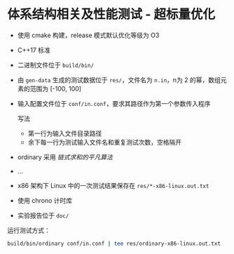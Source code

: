# 体系结构相关及性能测试 - 超标量优化

- 使用 cmake 构建，release 模式默认优化等级为 O3

- C++17 标准

- 二进制文件位于 `build/bin/`

- 由 `gen-data` 生成的测试数据位于 `res/`，文件名为 `n.in`，n为 2 的幂，数组元素的范围为 [-100, 100]

- 输入配置文件位于 `conf/in.conf`，要求其路径作为第一个参数传入程序

  写法

  - 第一行为输入文件目录路径
  - 余下每一行为测试输入文件名和重复测试次数，空格隔开

- ordinary 采用 *链式求和的平凡算法*

- …

- x86 架构下 Linux 中的一次测试结果保存在 `res/*-x86-linux.out.txt`

- 使用 chrono 计时库

- 实验报告位于 `doc/`

运行测试方式：

```sh
build/bin/ordinary conf/in.conf | tee res/ordinary-x86-linux.out.txt
```
